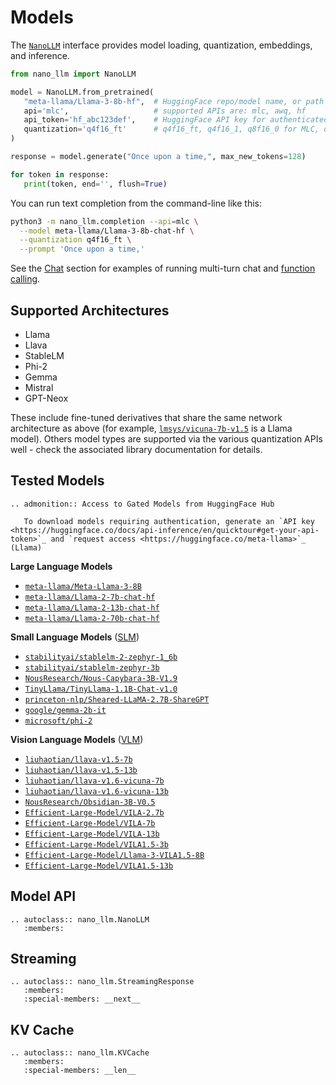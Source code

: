 # Models

The [`NanoLLM`](#model-api) interface provides model loading, quantization, embeddings, and inference.

```python
from nano_llm import NanoLLM

model = NanoLLM.from_pretrained(
   "meta-llama/Llama-3-8b-hf",  # HuggingFace repo/model name, or path to HF model checkpoint
   api='mlc',                   # supported APIs are: mlc, awq, hf
   api_token='hf_abc123def',    # HuggingFace API key for authenticated models ($HUGGINGFACE_TOKEN)
   quantization='q4f16_ft'      # q4f16_ft, q4f16_1, q8f16_0 for MLC, or path to AWQ weights
)

response = model.generate("Once upon a time,", max_new_tokens=128)

for token in response:
   print(token, end='', flush=True)
```

You can run text completion from the command-line like this:

```bash
python3 -m nano_llm.completion --api=mlc \
  --model meta-llama/Llama-3-8b-chat-hf \
  --quantization q4f16_ft \
  --prompt 'Once upon a time,'
```

See the [Chat](chat.md) section for examples of running multi-turn chat and [function calling](chat.md#function-calling).

## Supported Architectures

* Llama
* Llava
* StableLM
* Phi-2
* Gemma
* Mistral
* GPT-Neox

These include fine-tuned derivatives that share the same network architecture as above (for example, [`lmsys/vicuna-7b-v1.5`](https://huggingface.co/lmsys/vicuna-7b-v1.5) is a Llama model).  Others model types are supported via the various quantization APIs well - check the associated library documentation for details.

## Tested Models

```{eval-rst}
.. admonition:: Access to Gated Models from HuggingFace Hub

   To download models requiring authentication, generate an `API key <https://huggingface.co/docs/api-inference/en/quicktour#get-your-api-token>`_ and `request access <https://huggingface.co/meta-llama>`_ (Llama)
```

**Large Language Models**

* [`meta-llama/Meta-Llama-3-8B`](https://huggingface.co/meta-llama/Meta-Llama-3-8B)
* [`meta-llama/Llama-2-7b-chat-hf`](https://huggingface.co/meta-llama/Llama-2-7b-chat-hf)
* [`meta-llama/Llama-2-13b-chat-hf`](https://huggingface.co/meta-llama/Llama-2-13b-chat-hf)
* [`meta-llama/Llama-2-70b-chat-hf`](https://huggingface.co/meta-llama/Llama-2-70b-chat-hf)

**Small Language Models** ([SLM](https://www.jetson-ai-lab.com/tutorial_slm.html))

* [`stabilityai/stablelm-2-zephyr-1_6b`](https://huggingface.co/stabilityai/stablelm-2-zephyr-1_6b)
* [`stabilityai/stablelm-zephyr-3b`](https://huggingface.co/stabilityai/stablelm-zephyr-3b)
* [`NousResearch/Nous-Capybara-3B-V1.9`](https://huggingface.co/NousResearch/Nous-Capybara-3B-V1.9)
* [`TinyLlama/TinyLlama-1.1B-Chat-v1.0`](https://huggingface.co/TinyLlama/TinyLlama-1.1B-Chat-v1.0)
* [`princeton-nlp/Sheared-LLaMA-2.7B-ShareGPT`](https://huggingface.co/princeton-nlp/Sheared-LLaMA-2.7B-ShareGPT)
* [`google/gemma-2b-it`](https://huggingface.co/google/gemma-2b-it)
* [`microsoft/phi-2`](https://huggingface.co/microsoft/phi-2)

**Vision Language Models** ([VLM](https://www.jetson-ai-lab.com/tutorial_llava.html))

* [`liuhaotian/llava-v1.5-7b`](https://huggingface.co/liuhaotian/llava-v1.5-7b)
* [`liuhaotian/llava-v1.5-13b`](https://huggingface.co/liuhaotian/llava-v1.5-13b)
* [`liuhaotian/llava-v1.6-vicuna-7b`](https://huggingface.co/liuhaotian/llava-v1.6-vicuna-7b)
* [`liuhaotian/llava-v1.6-vicuna-13b`](https://huggingface.co/liuhaotian/llava-v1.6-vicuna-13b)
* [`NousResearch/Obsidian-3B-V0.5`](https://huggingface.co/NousResearch/Obsidian-3B-V0.5)
* [`Efficient-Large-Model/VILA-2.7b`](https://huggingface.co/Efficient-Large-Model/VILA-2.7b)
* [`Efficient-Large-Model/VILA-7b`](https://huggingface.co/Efficient-Large-Model/VILA-7b)
* [`Efficient-Large-Model/VILA-13b`](https://huggingface.co/Efficient-Large-Model/VILA-13b)
* [`Efficient-Large-Model/VILA1.5-3b`](https://huggingface.co/Efficient-Large-Model/VILA1.5-3b)
* [`Efficient-Large-Model/Llama-3-VILA1.5-8B`](https://huggingface.co/Efficient-Large-Model/Llama-3-VILA1.5-8b)
* [`Efficient-Large-Model/VILA1.5-13b`](https://huggingface.co/Efficient-Large-Model/VILA1.5-13b)

## Model API

```{eval-rst}
.. autoclass:: nano_llm.NanoLLM
   :members:
```

## Streaming

```{eval-rst}
.. autoclass:: nano_llm.StreamingResponse
   :members:
   :special-members: __next__
```

## KV Cache

```{eval-rst}
.. autoclass:: nano_llm.KVCache
   :members:
   :special-members: __len__
```

